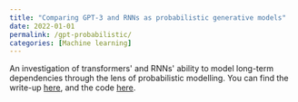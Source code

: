 ```yaml
---
title: "Comparing GPT-3 and RNNs as probabilistic generative models"
date: 2022-01-01
permalink: /gpt-probabilistic/
categories: [Machine learning]
---
```


An investigation of transformers' and RNNs' ability to model long-term dependencies through the lens of probabilistic modelling. You can find the write-up [here](../../assets/gpt3rnn.pdf), and the code [here](https://github.com/inwaves/prob-models).
